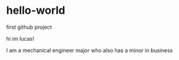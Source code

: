 # hello-world
first github project


hi im lucas!

I am a mechanical engineer major who also has a minor in business
